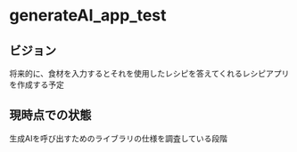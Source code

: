 # generateAI_app_test

## ビジョン
将来的に、食材を入力するとそれを使用したレシピを答えてくれるレシピアプリを作成する予定

## 現時点での状態
生成AIを呼び出すためのライブラリの仕様を調査している段階
